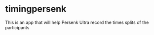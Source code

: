 # timingpersenk
This is an app that will help Persenk Ultra record the times splits of the participants
